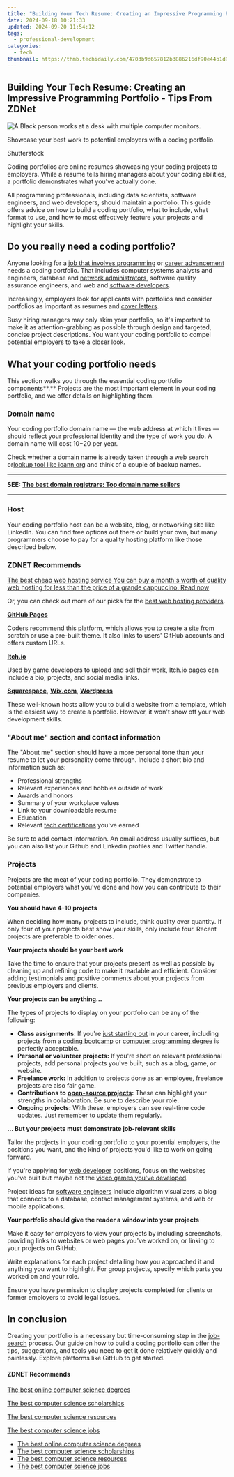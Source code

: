 ```yaml
---
title: "Building Your Tech Resume: Creating an Impressive Programming Portfolio - Tips From ZDNet"
date: 2024-09-18 10:21:33
updated: 2024-09-20 11:54:12
tags:
  - professional-development
categories:
  - tech
thumbnail: https://thmb.techidaily.com/4703b9d657812b3886216df90e44b1d9ef5fb3878b6869f4909ce7c65740d3ae.jpg
---
```


## Building Your Tech Resume: Creating an Impressive Programming Portfolio - Tips From ZDNet

![A Black person works at a desk with multiple computer monitors.](https://www.zdnet.com/a/img/resize/fe7db289e700b6f64f54c8507910ec6d32055bc2/2021/07/15/8d7d0acf-85fa-4fc4-8e79-445c5eceede4/rust-programming-language-a-long-road-ahead-for-the-linux-kernal.jpg?auto=webp&precrop=1600,899,x0,y0&width=1280)

Showcase your best work to potential employers with a coding portfolio.

Shutterstock

Coding portfolios are online resumes showcasing your coding projects to employers. While a resume tells hiring managers about your coding abilities, a portfolio demonstrates what you've actually done.

All programming professionals, including data scientists, software engineers, and web developers, should maintain a portfolio. This guide offers advice on how to build a coding portfolio, what to include, what format to use, and how to most effectively feature your projects and highlight your skills.

## Do you really need a coding portfolio?

Anyone looking for a [job that involves programming](https://www.zdnet.com/education/computers-tech/best-computer-science-job/) or [career advancement](https://www.zdnet.com/education/professional-development/ways-to-advance-your-technology-career/) needs a coding portfolio. That includes computer systems analysts and engineers, database and [network administrators](https://www.zdnet.com/education/computers-tech/best-online-network-administration-associate-degree/), software quality assurance engineers, and web and [software developers](https://www.zdnet.com/article/software-developer-salary/). 

Increasingly, employers look for applicants with portfolios and consider portfolios as important as resumes and [cover letters](https://www.zdnet.com/education/professional-development/software-engineer-cover-letter/).

Busy hiring managers may only skim your portfolio, so it's important to make it as attention-grabbing as possible through design and targeted, concise project descriptions. You want your coding portfolio to compel potential employers to take a closer look. 

## What your coding portfolio needs

This section walks you through the essential coding portfolio components**.** Projects are the most important element in your coding portfolio, and we offer details on highlighting them.

### Domain name

Your coding portfolio domain name — the web address at which it lives — should reflect your professional identity and the type of work you do. A domain name will cost $10-$20 per year. 

Check whether a domain name is already taken through a web search or[lookup tool like icann.org](https://lookup.icann.org/) and think of a couple of backup names. 

---

**SEE:** [**The best domain registrars: Top domain name sellers**](https://www.zdnet.com/home-and-office/networking/best-domain-registrars-and-domain-name-sellers/)

---

###   

### Host

Your coding portfolio host can be a website, blog, or networking site like LinkedIn. You can find free options out there or build your own, but many programmers choose to pay for a quality hosting platform like those described below.

### **ZDNET** Recommends

[The best cheap web hosting service You can buy a month's worth of quality web hosting for less than the price of a grande cappuccino.  Read now](https://www.zdnet.com/article/best-cheap-web-hosting/)

Or, you can check out more of our picks for the [best web hosting providers](https://www.zdnet.com/article/best-web-hosting-providers-services-dreamhost-bluehost-wix-wordpress/).

[**GitHub Pages**](https://pages.github.com/)

Coders recommend this platform, which allows you to create a site from scratch or use a pre-built theme. It also links to users' GitHub accounts and offers custom URLs.

[**Itch.io**](https://itch.io/)

Used by game developers to upload and sell their work, Itch.io pages can include a bio, projects, and social media links. 

[**Squarespace**](https://www.squarespace.com/)**,** [**Wix.com**](https://www.wix.com/), [**Wordpress**](https://wordpress.com/) 

These well-known hosts allow you to build a website from a template, which is the easiest way to create a portfolio. However, it won't show off your web development skills. 

### "About me" section and contact information

The "About me" section should have a more personal tone than your resume to let your personality come through. Include a short bio and information such as: 

* Professional strengths
* Relevant experiences and hobbies outside of work
* Awards and honors
* Summary of your workplace values
* Link to your downloadable resume
* Education
* Relevant [tech certifications](https://www.zdnet.com/education/computers-tech/best-tech-certifications/) you've earned

Be sure to add contact information. An email address usually suffices, but you can also list your Github and Linkedin profiles and Twitter handle. 

### Projects

Projects are the meat of your coding portfolio. They demonstrate to potential employers what you've done and how you can contribute to their companies. 

**You should have 4-10 projects**

When deciding how many projects to include, think quality over quantity. If only four of your projects best show your skills, only include four. Recent projects are preferable to older ones. 

**Your projects should be your best work**

Take the time to ensure that your projects present as well as possible by cleaning up and refining code to make it readable and efficient. Consider adding testimonials and positive comments about your projects from previous employers and clients.

**Your projects can be anything…**

The types of projects to display on your portfolio can be any of the following:

* **Class assignments**: If you're [just starting out](https://www.zdnet.com/article/the-5-best-entry-level-coding-jobs/) in your career, including projects from a [coding bootcamp](https://www.zdnet.com/article/best-coding-bootcamps-guide/) or [computer programming degree](https://www.zdnet.com/article/best-online-computer-programming-degree/) is perfectly acceptable.
* **Personal or volunteer projects:** If you're short on relevant professional projects, add personal projects you've built, such as a blog, game, or website.
* **Freelance work:** In addition to projects done as an employee, freelance projects are also fair game.
* **Contributions to** [**open-source projects**](https://www.zdnet.com/article/open-source-is-more-important-than-ever-say-developers-heres-why/)**:** These can highlight your strengths in collaboration. Be sure to describe your role.
* **Ongoing projects:** With these, employers can see real-time code updates. Just remember to update them regularly.

**… But your projects must demonstrate job-relevant skills**

Tailor the projects in your coding portfolio to your potential employers, the positions you want, and the kind of projects you'd like to work on going forward. 

If you're applying for [web developer](https://www.zdnet.com/article/how-to-become-a-web-developer/) positions, focus on the websites you've built but maybe not the [video games you've developed](https://www.zdnet.com/article/how-to-become-a-video-game-developer/). 

Project ideas for [software engineers](https://www.zdnet.com/article/how-to-become-software-engineer/) include algorithm visualizers, a blog that connects to a database, contact management systems, and web or mobile applications. 

**Your portfolio should give the reader a window into your projects**

Make it easy for employers to view your projects by including screenshots, providing links to websites or web pages you've worked on, or linking to your projects on GitHub. 

Write explanations for each project detailing how you approached it and anything you want to highlight. For group projects, specify which parts you worked on and your role. 

Ensure you have permission to display projects completed for clients or former employers to avoid legal issues. 

## In conclusion

Creating your portfolio is a necessary but time-consuming step in the [job-search](https://www.zdnet.com/education/professional-development/job-search-sites-for-tech/) process. Our guide on how to build a coding portfolio can offer the tips, suggestions, and tools you need to get it done relatively quickly and painlessly. Explore platforms like GitHub to get started. 

#### **ZDNET** Recommends

[The best online computer science degrees](https://www.zdnet.com/article/best-online-computer-science-degree/ "The best online computer science degrees")

[The best computer science scholarships](https://www.zdnet.com/article/best-computer-science-scholarship/ "The best computer science scholarships")

[The best computer science resources](https://www.zdnet.com/article/best-computer-science-resource/ "The best computer science resources")

[The best computer science jobs](https://www.zdnet.com/article/best-computer-science-job/ "The best computer science jobs")

* [The best online computer science degrees](https://www.zdnet.com/article/best-online-computer-science-degree/ "The best online computer science degrees")
* [The best computer science scholarships](https://www.zdnet.com/article/best-computer-science-scholarship/ "The best computer science scholarships")
* [The best computer science resources](https://www.zdnet.com/article/best-computer-science-resource/ "The best computer science resources")
* [The best computer science jobs](https://www.zdnet.com/article/best-computer-science-job/ "The best computer science jobs")

<ins class="adsbygoogle"
     style="display:block"
     data-ad-format="autorelaxed"
     data-ad-client="ca-pub-7571918770474297"
     data-ad-slot="1223367746"></ins>



<ins class="adsbygoogle"
     style="display:block"
     data-ad-client="ca-pub-7571918770474297"
     data-ad-slot="8358498916"
     data-ad-format="auto"
     data-full-width-responsive="true"></ins>
